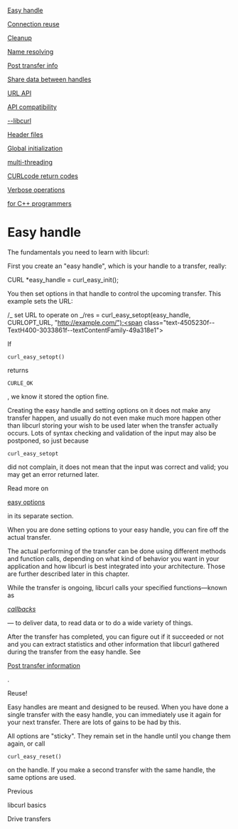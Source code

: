 <a href="easyhandle.html" class="navButton-94f2579c--pageItemWithChildrenNested-2c5d8183--navButtonClickable-161b88ca--navButtonOpened-6a88552e">

<span class="text-4505230f--UIH300-2063425d--textContentFamily-49a318e1--navButtonLabel-14a4968f">Easy handle</span>

</a>

<a href="connectionreuse.html" class="navButton-94f2579c--pageItemWithChildrenNested-2c5d8183--navButtonClickable-161b88ca">

<span class="text-4505230f--UIH300-2063425d--textContentFamily-49a318e1--navButtonLabel-14a4968f">Connection reuse</span>

</a>

<a href="cleanup.html" class="navButton-94f2579c--pageItemWithChildrenNested-2c5d8183--navButtonClickable-161b88ca">

<span class="text-4505230f--UIH300-2063425d--textContentFamily-49a318e1--navButtonLabel-14a4968f">Cleanup</span>

</a>

<a href="names.html" class="navButton-94f2579c--pageItemWithChildrenNested-2c5d8183--navButtonClickable-161b88ca">

<span class="text-4505230f--UIH300-2063425d--textContentFamily-49a318e1--navButtonLabel-14a4968f">Name resolving</span>

</a>

<a href="getinfo.html" class="navButton-94f2579c--pageItemWithChildrenNested-2c5d8183--navButtonClickable-161b88ca">

<span class="text-4505230f--UIH300-2063425d--textContentFamily-49a318e1--navButtonLabel-14a4968f">Post transfer info</span>

</a>

<a href="sharing.html" class="navButton-94f2579c--pageItemWithChildrenNested-2c5d8183--navButtonClickable-161b88ca">

<span class="text-4505230f--UIH300-2063425d--textContentFamily-49a318e1--navButtonLabel-14a4968f">Share data between handles</span>

</a>

<a href="url.html" class="navButton-94f2579c--pageItemWithChildrenNested-2c5d8183--navButtonClickable-161b88ca">

<span class="text-4505230f--UIH300-2063425d--textContentFamily-49a318e1--navButtonLabel-14a4968f">URL API</span>

</a>

<a href="api.html" class="navButton-94f2579c--pageItemWithChildrenNested-2c5d8183--navButtonClickable-161b88ca">

<span class="text-4505230f--UIH300-2063425d--textContentFamily-49a318e1--navButtonLabel-14a4968f">API compatibility</span>

</a>

<a href="libcurl.html" class="navButton-94f2579c--pageItemWithChildrenNested-2c5d8183--navButtonClickable-161b88ca">

<span class="text-4505230f--UIH300-2063425d--textContentFamily-49a318e1--navButtonLabel-14a4968f">--libcurl</span>

</a>

<a href="headers.html" class="navButton-94f2579c--pageItemWithChildrenNested-2c5d8183--navButtonClickable-161b88ca">

<span class="text-4505230f--UIH300-2063425d--textContentFamily-49a318e1--navButtonLabel-14a4968f">Header files</span>

</a>

<a href="globalinit.html" class="navButton-94f2579c--pageItemWithChildrenNested-2c5d8183--navButtonClickable-161b88ca">

<span class="text-4505230f--UIH300-2063425d--textContentFamily-49a318e1--navButtonLabel-14a4968f">Global initialization</span>

</a>

<a href="threading.html" class="navButton-94f2579c--pageItemWithChildrenNested-2c5d8183--navButtonClickable-161b88ca">

<span class="text-4505230f--UIH300-2063425d--textContentFamily-49a318e1--navButtonLabel-14a4968f">multi-threading</span>

</a>

<a href="curlcode.html" class="navButton-94f2579c--pageItemWithChildrenNested-2c5d8183--navButtonClickable-161b88ca">

<span class="text-4505230f--UIH300-2063425d--textContentFamily-49a318e1--navButtonLabel-14a4968f">CURLcode return codes</span>

</a>

<a href="verbose.html" class="navButton-94f2579c--pageItemWithChildrenNested-2c5d8183--navButtonClickable-161b88ca">

<span class="text-4505230f--UIH300-2063425d--textContentFamily-49a318e1--navButtonLabel-14a4968f">Verbose operations</span>

</a>

<a href="cplusplus.html" class="navButton-94f2579c--pageItemWithChildrenNested-2c5d8183--navButtonClickable-161b88ca">

<span class="text-4505230f--UIH300-2063425d--textContentFamily-49a318e1--navButtonLabel-14a4968f">for C++ programmers</span>

</a>

# <span class="text-4505230f--DisplayH900-bfb998fa--textContentFamily-49a318e1">Easy handle</span>

<span class="text-4505230f--UIH300-2063425d--textUIFamily-5ebd8e40--text-8ee2c8b2">

</span>

<span class="text-4505230f--TextH400-3033861f--textContentFamily-49a318e1">

<span data-key="4e69f1a70e124974b1323e351524e505">

<span data-offset-key="4e69f1a70e124974b1323e351524e505:0">The fundamentals you need to learn with libcurl:</span>

</span>

</span>

<span class="text-4505230f--TextH400-3033861f--textContentFamily-49a318e1">

<span data-key="0981acf7009248afaf7b661592113dbd">

<span data-offset-key="0981acf7009248afaf7b661592113dbd:0">First you create an "easy handle", which is your handle to a transfer, really:</span>

</span>

</span> CURL \*easy_handle = curl_easy_init();<span class="text-4505230f--TextH400-3033861f--textContentFamily-49a318e1">

<span data-key="a25aac2bb8e64ad3b5e7429de0009a27">

<span data-offset-key="a25aac2bb8e64ad3b5e7429de0009a27:0">You then set options in that handle to control the upcoming transfer. This example sets the URL:</span>

</span>

</span> /_ set URL to operate on _/res = curl_easy_setopt(easy_handle, CURLOPT_URL, "http://example.com/");<span class="text-4505230f--TextH400-3033861f--textContentFamily-49a318e1">

<span data-key="2fe99edec715435a8e141b0c17e081cf">

<span data-offset-key="2fe99edec715435a8e141b0c17e081cf:0">If </span>

<span data-offset-key="2fe99edec715435a8e141b0c17e081cf:1">`curl_easy_setopt()`</span>

<span data-offset-key="2fe99edec715435a8e141b0c17e081cf:2"> returns </span>

<span data-offset-key="2fe99edec715435a8e141b0c17e081cf:3">`CURLE_OK`</span>

<span data-offset-key="2fe99edec715435a8e141b0c17e081cf:4">, we know it stored the option fine.</span>

</span>

</span>

<span class="text-4505230f--TextH400-3033861f--textContentFamily-49a318e1">

<span data-key="eeccaa0fe7fb4c4cb7b03a2feb324f91">

<span data-offset-key="eeccaa0fe7fb4c4cb7b03a2feb324f91:0">Creating the easy handle and setting options on it does not make any transfer happen, and usually do not even make much more happen other than libcurl storing your wish to be used later when the transfer actually occurs. Lots of syntax checking and validation of the input may also be postponed, so just because </span>

<span data-offset-key="eeccaa0fe7fb4c4cb7b03a2feb324f91:1">`curl_easy_setopt`</span>

<span data-offset-key="eeccaa0fe7fb4c4cb7b03a2feb324f91:2"> did not complain, it does not mean that the input was correct and valid; you may get an error returned later.</span>

</span>

</span>

<span class="text-4505230f--TextH400-3033861f--textContentFamily-49a318e1">

<span data-key="93ff4db06d124818add036bdded33090">

<span data-offset-key="93ff4db06d124818add036bdded33090:0">Read more on </span>

</span>

<a href="https://github.com/bagder/everything-curl/tree/af5b2aacc2c06b35e7cbe5ea5f6f6ae11217b931/libcurl/libcurl-options.md" class="link-a079aa82--primary-53a25e66--link-faf6c434">

<span data-key="f678f152f4db4402b084f5e093e4e8da">

<span data-offset-key="f678f152f4db4402b084f5e093e4e8da:0">easy options</span>

</span>

</a>

<span data-key="7c732493351e486abaaabe769745d504">

<span data-offset-key="7c732493351e486abaaabe769745d504:0"> in its separate section.</span>

</span>

</span>

<span class="text-4505230f--TextH400-3033861f--textContentFamily-49a318e1">

<span data-key="f3d7534ca5b642e0ae99453663586d04">

<span data-offset-key="f3d7534ca5b642e0ae99453663586d04:0">When you are done setting options to your easy handle, you can fire off the actual transfer.</span>

</span>

</span>

<span class="text-4505230f--TextH400-3033861f--textContentFamily-49a318e1">

<span data-key="425ae0634baf437188e43f02238d9c85">

<span data-offset-key="425ae0634baf437188e43f02238d9c85:0">The actual performing of the transfer can be done using different methods and function calls, depending on what kind of behavior you want in your application and how libcurl is best integrated into your architecture. Those are further described later in this chapter.</span>

</span>

</span>

<span class="text-4505230f--TextH400-3033861f--textContentFamily-49a318e1">

<span data-key="d4829c453e4f463d8712be7a03618957">

<span data-offset-key="d4829c453e4f463d8712be7a03618957:0">While the transfer is ongoing, libcurl calls your specified functions—known as </span>

</span>

<a href="https://github.com/bagder/everything-curl/tree/af5b2aacc2c06b35e7cbe5ea5f6f6ae11217b931/libcurl/libcurl-callbacks.md%5D" class="link-a079aa82--primary-53a25e66--link-faf6c434">

<span data-key="40c4674141584e2cb9c0f80abbda68b8">

<span data-offset-key="40c4674141584e2cb9c0f80abbda68b8:0">

<em>callbacks</em>

</span>

</span>

</a>

<span data-key="9b244133e3a743ffb98ed43da9132e8f">

<span data-offset-key="9b244133e3a743ffb98ed43da9132e8f:0"> — to deliver data, to read data or to do a wide variety of things.</span>

</span>

</span>

<span class="text-4505230f--TextH400-3033861f--textContentFamily-49a318e1">

<span data-key="4012b8de951244faa8261b34d21eebad">

<span data-offset-key="4012b8de951244faa8261b34d21eebad:0">After the transfer has completed, you can figure out if it succeeded or not and you can extract statistics and other information that libcurl gathered during the transfer from the easy handle. See </span>

</span>

<a href="https://github.com/bagder/everything-curl/tree/af5b2aacc2c06b35e7cbe5ea5f6f6ae11217b931/libcurl/libcurl-getinfo.md" class="link-a079aa82--primary-53a25e66--link-faf6c434">

<span data-key="dd039b8039ee4a9aa5a5823cfd3f19a9">

<span data-offset-key="dd039b8039ee4a9aa5a5823cfd3f19a9:0">Post transfer information</span>

</span>

</a>

<span data-key="8f958b226ee04f10a2758a7a4d7c6e37">

<span data-offset-key="8f958b226ee04f10a2758a7a4d7c6e37:0">.</span>

</span>

</span>

<span class="text-4505230f--HeadingH700-04e1a2a3--textContentFamily-49a318e1">

<span data-key="7fc3655fd66d4e07b13fe3b0f90a220c">

<span data-offset-key="7fc3655fd66d4e07b13fe3b0f90a220c:0">Reuse!</span>

</span>

</span>

<span class="text-4505230f--TextH400-3033861f--textContentFamily-49a318e1">

<span data-key="d8339476ea3e43cc9697ce844ff1035c">

<span data-offset-key="d8339476ea3e43cc9697ce844ff1035c:0">Easy handles are meant and designed to be reused. When you have done a single transfer with the easy handle, you can immediately use it again for your next transfer. There are lots of gains to be had by this.</span>

</span>

</span>

<span class="text-4505230f--TextH400-3033861f--textContentFamily-49a318e1">

<span data-key="0ff8ee333ae34e3898e65db52dc41678">

<span data-offset-key="0ff8ee333ae34e3898e65db52dc41678:0">All options are "sticky". They remain set in the handle until you change them again, or call </span>

<span data-offset-key="0ff8ee333ae34e3898e65db52dc41678:1">`curl_easy_reset()`</span>

<span data-offset-key="0ff8ee333ae34e3898e65db52dc41678:2"> on the handle. If you make a second transfer with the same handle, the same options are used.</span>

</span>

</span>

<a href="../libcurl.html" class="reset-3c756112--card-6570f064--whiteCard-fff091a4--cardPrevious-56a5e674">

</a>

<span class="text-4505230f--TextH200-a3425406--textContentFamily-49a318e1">Previous</span>

<span class="text-4505230f--UIH400-4e41e82a--textContentFamily-49a318e1">libcurl basics</span>

<a href="drive.html" class="reset-3c756112--card-6570f064--whiteCard-fff091a4--cardNext-19241c42">

</a>

<span class="text-4505230f--UIH400-4e41e82a--textContentFamily-49a318e1">Drive transfers</span>
